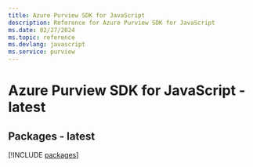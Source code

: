 ```yaml
---
title: Azure Purview SDK for JavaScript
description: Reference for Azure Purview SDK for JavaScript
ms.date: 02/27/2024
ms.topic: reference
ms.devlang: javascript
ms.service: purview
---
```

# Azure Purview SDK for JavaScript - latest
## Packages - latest
[!INCLUDE [packages](purview-index.md)]